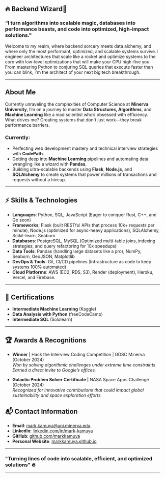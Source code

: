 ## 🔥 Backend Wizard🔮

### **“I turn algorithms into scalable magic, databases into performance beasts, and code into optimized, high-impact solutions."**  
Welcome to my realm, where backend sorcery meets data alchemy, and where only the most performant, optimized, and scalable systems survive. I engineer architectures that scale like a rocket and optimize systems to the core with low-level optimizations that will make your CPU high-five you. From mastering Python to conjuring SQL queries that execute faster than you can blink, I'm the architect of your next big tech breakthrough.

---

## **About Me**

Currently unraveling the complexities of Computer Science at **Minerva University**, I’m on a journey to master **Data Structures, Algorithms**, and **Machine Learning** like a mad scientist who’s obsessed with efficiency. What drives me? Creating systems that don't just work—they break performance barriers.

### **Currently**:
- Perfecting web development mastery and technical interview strategies with **CodePath**.
- Getting deep into **Machine Learning** pipelines and automating data wrangling like a wizard with **Pandas**.
- Building ultra-scalable backends using **Flask**, **Node.js**, and **SQLAlchemy** to create systems that power millions of transactions and requests without a hiccup.
  
---

## ⚡ **Skills & Technologies**  

- **Languages**: Python, SQL, JavaScript (Eager to conquer Rust, C++, and Go soon)
- **Frameworks**: Flask (built RESTful APIs that process 10k+ requests per minute), Node.js (optimized for async-heavy applications), SQLAlchemy, Scikit-learn, Seaborn
- **Databases**: PostgreSQL, MySQL (Optimized multi-table joins, indexing strategies, and query refactoring for 10x speedups)
- **Data Tools**: Pandas (handling large datasets like a pro), NumPy, Seaborn, GeoJSON, Matplotlib
- **DevOps & Tools**: Git, CI/CD pipelines (Infrastructure as code to keep systems 100% automated)
- **Cloud Platforms**: AWS (EC2, RDS, S3), Render (deployment), Heroku, Vercel, and Firebase.

---

## 🏅 **Certifications**

- **Intermediate Machine Learning** (Kaggle)  
- **Data Analysis with Python** (freeCodeCamp)  
- **Intermediate SQL** (Sololearn)

---

## 🏆 **Awards & Recognitions**

- **Winner** | Hack the Interview Coding Competition | GDSC Minerva (October 2024)  
  *Won by solving algorithmic challenges under extreme time constraints. Earned a direct invite to Google’s offices.*

- **Galactic Problem Solver Certificate** | NASA Space Apps Challenge (October 2024)  
  *Recognized for innovative contributions that could impact global sustainability and space exploration efforts.*


## 📬 **Contact Information**

- **Email**: [mark.kamuya@uni.minerva.edu](mailto:mark.kamuya@uni.minerva.edu)
- **LinkedIn**: [linkedin.com/in/mark-kamuya](https://www.linkedin.com/in/mark-kamuya-4174b2266/)
- **GitHub**: [github.com/markkamuya](https://github.com/markkamuya)
- **Personal Website**: [markkamuya.github.io](https://myportfolio-one-brown-83.vercel.app/)

---

### "Turning lines of code into scalable, efficient, and optimized solutions" 🔥

---
